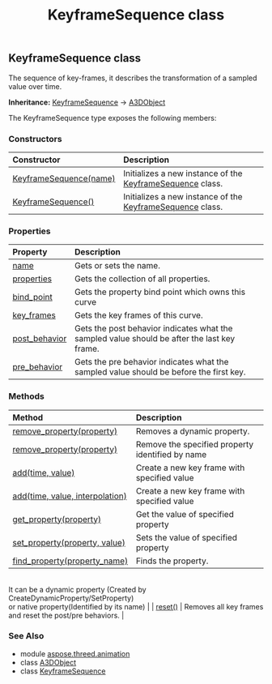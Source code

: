 ﻿---
title: KeyframeSequence class
second_title: Aspose.3D for Python via .NET API References
description: 
type: docs
weight: 70
url: /python-net/aspose.threed.animation/keyframesequence/
is_root: false
---

## KeyframeSequence class

The sequence of key-frames, it describes the transformation of a sampled value over time.



**Inheritance:** [KeyframeSequence](/3d/python-net/aspose.threed.animation/keyframesequence) → 
[A3DObject](/3d/python-net/aspose.threed/a3dobject)



The KeyframeSequence type exposes the following members:

### Constructors
| Constructor | Description |
| :- | :- |
| [KeyframeSequence(name)](/3d/python-net/aspose.threed.animation/keyframesequence/__init__/#str) | Initializes a new instance of the [KeyframeSequence](/3d/python-net/aspose.threed.animation/keyframesequence) class. |
| [KeyframeSequence()](/3d/python-net/aspose.threed.animation/keyframesequence/__init__/#) | Initializes a new instance of the [KeyframeSequence](/3d/python-net/aspose.threed.animation/keyframesequence) class. |


### Properties
| Property | Description |
| :- | :- |
| [name](/3d/python-net/aspose.threed.animation/keyframesequence/name) | Gets or sets the name. |
| [properties](/3d/python-net/aspose.threed.animation/keyframesequence/properties) | Gets the collection of all properties. |
| [bind_point](/3d/python-net/aspose.threed.animation/keyframesequence/bind_point) | Gets the property bind point which owns this curve |
| [key_frames](/3d/python-net/aspose.threed.animation/keyframesequence/key_frames) | Gets the key frames of this curve. |
| [post_behavior](/3d/python-net/aspose.threed.animation/keyframesequence/post_behavior) | Gets the post behavior indicates what the sampled value should be after the last key frame. |
| [pre_behavior](/3d/python-net/aspose.threed.animation/keyframesequence/pre_behavior) | Gets the pre behavior indicates what the sampled value should be before the first key. |


### Methods
| Method | Description |
| :- | :- |
| [remove_property(property)](/3d/python-net/aspose.threed.animation/keyframesequence/remove_property/#Property) | Removes a dynamic property. |
| [remove_property(property)](/3d/python-net/aspose.threed.animation/keyframesequence/remove_property/#str) | Remove the specified property identified by name |
| [add(time, value)](/3d/python-net/aspose.threed.animation/keyframesequence/add/#float-float) | Create a new key frame with specified value |
| [add(time, value, interpolation)](/3d/python-net/aspose.threed.animation/keyframesequence/add/#float-float-Interpolation) | Create a new key frame with specified value |
| [get_property(property)](/3d/python-net/aspose.threed.animation/keyframesequence/get_property/#str) | Get the value of specified property |
| [set_property(property, value)](/3d/python-net/aspose.threed.animation/keyframesequence/set_property/#str-any) | Sets the value of specified property |
| [find_property(property_name)](/3d/python-net/aspose.threed.animation/keyframesequence/find_property/#str) | Finds the property.<br/>It can be a dynamic property (Created by CreateDynamicProperty/SetProperty) <br/>or native property(Identified by its name) |
| [reset()](/3d/python-net/aspose.threed.animation/keyframesequence/reset/#) | Removes all key frames and reset the post/pre behaviors. |



### See Also
* module [aspose.threed.animation](..)
* class [A3DObject](/3d/python-net/aspose.threed/a3dobject)
* class [KeyframeSequence](/3d/python-net/aspose.threed.animation/keyframesequence)
